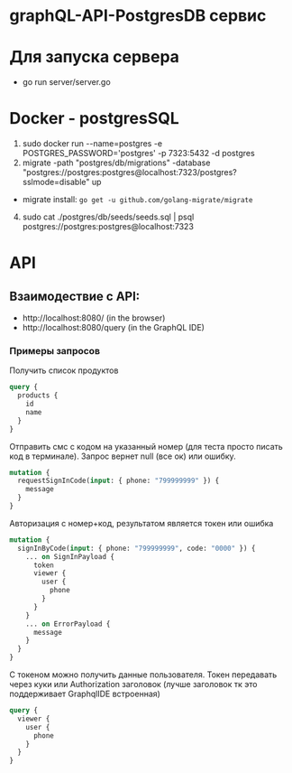 # graphQL-API-PostgresDB сервис

# Для запуска сервера
- go run server/server.go

# Docker - postgresSQL

1) sudo docker run --name=postgres -e POSTGRES_PASSWORD='postgres' -p 7323:5432 -d postgres
2) migrate -path "postgres/db/migrations" -database "postgres://postgres:postgres@localhost:7323/postgres?sslmode=disable" up
- migrate install: `go get -u github.com/golang-migrate/migrate`
4) sudo cat ./postgres/db/seeds/seeds.sql | psql postgres://postgres:postgres@localhost:7323


# API
## Взаимодествие с API:
- http://localhost:8080/ (in the browser)
- http://localhost:8080/query (in the GraphQL IDE)

### Примеры запросов

Получить список продуктов
```graphql
query {
  products {
    id
    name
  }
}
```

Отправить смс с кодом на указанный номер (для теста просто писать код в терминале). Запрос вернет null (все ок) или ошибку.
```graphql
mutation {
  requestSignInCode(input: { phone: "799999999" }) {
    message
  }
}
```

Авторизация с номер+код, результатом является токен или ошибка
```graphql
mutation {
  signInByCode(input: { phone: "799999999", code: "0000" }) {
    ... on SignInPayload {
      token
      viewer {
        user {
          phone
        }
      }
    }
    ... on ErrorPayload {
      message
    }
  }
}
```

С токеном можно получить данные пользователя. Токен передавать через куки или Authorization заголовок (лучше заголовок тк это поддерживает GraphqlIDE встроенная)
```graphql # любая команда прогона миграций
query {
  viewer {
    user {
      phone
    }
  }
}
```